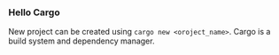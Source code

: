 ### Hello Cargo

New project can be created using `cargo new <oroject_name>`. Cargo is a build system and dependency manager.